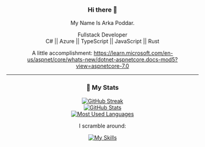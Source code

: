 <div align="center">
  
### Hi there 👋

My Name Is Arka Poddar.

Fullstack Developer<br/>
C# || Azure || TypeScript || JavaScript || Rust 

A little accomplishment:  https://learn.microsoft.com/en-us/aspnet/core/whats-new/dotnet-aspnetcore.docs-mod5?view=aspnetcore-7.0
  
---
### 🔖 My Stats

[![GitHub Streak](https://github-readme-streak-stats.herokuapp.com?user=postmeback&theme=material-palenight&hide_border=true)](https://git.io/streak-stats)
  <br/>
[![GitHub Stats](https://github-readme-stats.vercel.app/api?username=postmeback&show_icons=true&hide_border=true&theme=material-palenight&count_private=true)](https://github.com/anuraghazra/github-readme-stats)
  <br/>
[![Most Used Languages](https://github-readme-stats.vercel.app/api/top-langs/?username=postmeback&theme=dark&hide_langs_below=1)](https://github.com/anuraghazra/github-readme-stats)

I scramble around:

[![My Skills](https://skillicons.dev/icons?i=ts,cs,dotnet,js,jquery,angular,azure,vscode,visualstudio,git,css,rust,python&theme=dark)](https://skillicons.dev)
</div>
